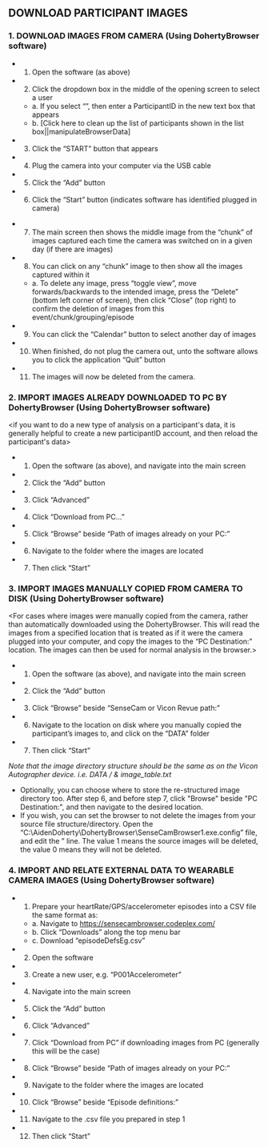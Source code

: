 ## DOWNLOAD PARTICIPANT IMAGES
<do every time after getting devices back from a new research participant>

### 1. DOWNLOAD IMAGES FROM CAMERA (Using DohertyBrowser software)
* 1.	Open the software (as above)
* 2.	Click the dropdown box in the middle of the opening screen to select a user
  * a.	If you select “<new participant>”, then enter a ParticipantID in the new text box that appears
  * b. [Click here to clean up the list of participants shown in the list box||manipulateBrowserData]
* 3.	Click the “START” button that appears
* 4.	Plug the camera into your computer via the USB cable
* 5.	Click the “Add” button
* 6.	Click the “Start” button (indicates software has identified plugged in camera)
<it now takes a couple of minutes for the data to download>

* 7.	The main screen then shows the middle image from the “chunk” of images captured each time the camera was switched on in a given day (if there are images)
* 8.	You can click on any “chunk” image to then show all the images captured within it
  * a.	To delete any image, press “toggle view”, move forwards/backwards to the intended image, press the “Delete” (bottom left corner of screen), then click “Close” (top right) to confirm the deletion of images from this event/chunk/grouping/episode
* 9.	You can click the “Calendar” button to select another day of images
* 10.	When finished, do not plug the camera out, unto the software allows you to click the application “Quit” button
* 11.	The images will now be deleted from the camera.

### 2. IMPORT IMAGES ALREADY DOWNLOADED TO PC BY DohertyBrowser (Using DohertyBrowser software)
<if you want to do a new type of analysis on a participant's data, it is generally helpful to create a new participantID account, and then reload the participant's data>
* 1.	Open the software (as above), and navigate into the main screen
* 2.	Click the “Add” button
* 3.	Click “Advanced”
* 4.	Click “Download from PC…”
* 5.	Click “Browse” beside “Path of images already on your PC:”
* 6.	Navigate to the folder where the images are located
* 7.	Then click “Start”

### 3. IMPORT IMAGES MANUALLY COPIED FROM CAMERA TO DISK (Using DohertyBrowser software)
<For cases where images were manually copied from the camera, rather than automatically downloaded using the DohertyBrowser. This will read the images from a specified location that is treated as if it were the camera plugged into your computer, and copy the images to the “PC Destination:” location. The images can then be used for normal analysis in the browser.>
* 1.	Open the software (as above), and navigate into the main screen
* 2.	Click the “Add” button
* 3.	Click “Browse” beside “SenseCam or Vicon Revue path:”
* 6.	Navigate to the location on disk where you manually copied the participant’s images to, and click on the “DATA” folder
* 7.	Then click “Start”

*Note that the image directory structure should be the same as on the Vicon Autographer device. i.e. 
DATA / <dateFolderContainingImages> & image_table.txt*

* Optionally, you can choose where to store the re-structured image directory too. After step 6, and before step 7, click "Browse" beside "PC Destination:", and then navigate to the desired location.
* If you wish, you can set the browser to not delete the images from your source file structure/directory. Open the “C:\AidenDoherty\DohertyBrowser\SenseCamBrowser1.exe.config” file, and edit the <add key="autoDeleteImagesOnUpload" value="1"/>” line. The value 1 means the source images will be deleted, the value 0 means they will not be deleted.

### 4. IMPORT AND RELATE EXTERNAL DATA TO WEARABLE CAMERA IMAGES (Using DohertyBrowser software)
* 1.	Prepare your heartRate/GPS/accelerometer episodes into a CSV file the same format as:
  * a.	Navigate to https://sensecambrowser.codeplex.com/ 
  * b.	Click “Downloads” along the top menu bar
  * c.	Download “episodeDefsEg.csv”
* 2.	Open the software
* 3.	Create a new user, e.g. “P001Accelerometer”
* 4.	Navigate into the main screen
* 5.	Click the “Add” button
* 6.	Click “Advanced”
* 7.	Click “Download from PC” if downloading images from PC (generally this will be the case)
* 8.	Click “Browse” beside “Path of images already on your PC:”
* 9.	Navigate to the folder where the images are located
* 10.	Click “Browse” beside “Episode definitions:”
* 11.	Navigate to the .csv file you prepared in step 1
* 12.	Then click “Start”